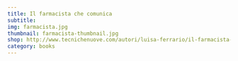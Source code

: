```yaml
---
title: Il farmacista che comunica
subtitle:
img: farmacista.jpg
thumbnail: farmacista-thumbnail.jpg
shop: http://www.tecnichenuove.com/autori/luisa-ferrario/il-farmacista-che-comunica.html
category: books
---
```

